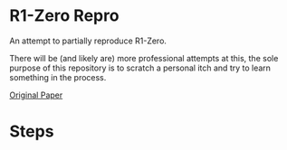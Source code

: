 # R1-Zero Repro

An attempt to partially reproduce R1-Zero.

There will be (and likely are) more professional attempts at this, the sole purpose of this repository is to scratch a personal itch and try to learn something in the process.

[Original Paper](https://arxiv.org/abs/2501.12948)

# Steps
